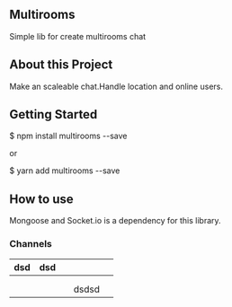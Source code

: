 ## Multirooms

Simple lib for create multirooms chat

## About this Project

Make an scaleable chat.Handle location and online users.

## Getting Started

$ npm install multirooms --save

or

$ yarn add multirooms --save


## How to use

Mongoose and Socket.io is a dependency for this library. 

### Channels


|  dsd |  dsd |   |   |   |
|---|---|---|---|---|
|   |   |   |   |   |
|   |   |   |   |   |
|   |   |   |  dsdsd |   |

